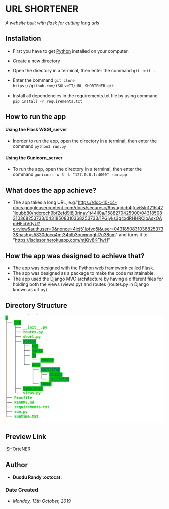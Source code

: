 # URL SHORTENER
*A website built with flask for cutting long urls*

## Installation
* First you have to get [Python](https://www.python.org/) installed on your computer.

* Create a new directory
* Open the directory in a terminal, then enter the command `git init .`
* Enter the command `git clone https://github.com/iSOLveIT/URL_SHORTENER.git`

* Install all dependencies in the requirements.txt file by using command `pip install -r requirements.txt`

## How to run the app
#### Using the Flask WSGI_server
* Inorder to run the app, open the directory in a terminal, then enter the command `python3 run.py` 


#### Using the Gunicorn_server
* To run the app, open the directory in a terminal, then enter the command `gunicorn -w 3 -b "127.0.0.1:4000" run:app`

## What does the app achieve?
* The app takes a long URL, e.g."https://doc-10-c4-docs.googleusercontent.com/docs/securesc/6bvugdcb4jfuv6sln121hl421iqubb80/ndcrqch9bf2efd9j8j3rinav1t44il0a/1588270425000/04318508310368253733/04318508310368253733/1PGiyks3g4xdRHHRCIbAsxOAmHFidV0yU?e=view&authuser=0&nonce=4icj51lpfvq5i&user=04318508310368253733&hash=s5830docq4mt34blb3oumnqghl7u38um" and turns it to "https://iscissor.herokuapp.com/mjQv8KFIwH"


## How the app was designed to achieve that?
* The app was designed with the Python web framework called Flask. 
* The app was designed as a package to make the code maintainable.
* The app used the Django MVC architecture by having a different files for holding both the views (views.py) and routes (routes.py in Django known as url.py)

## Directory Structure
![Directory Structure](./pkg/static/directory_path.png)

## Preview Link
[iSHOrteNER](https://iscissor.herokuapp.com/ishort)

## Author
* __Duodu Randy :octocat:__

### Date Created
* _Monday, 13th October, 2019_
